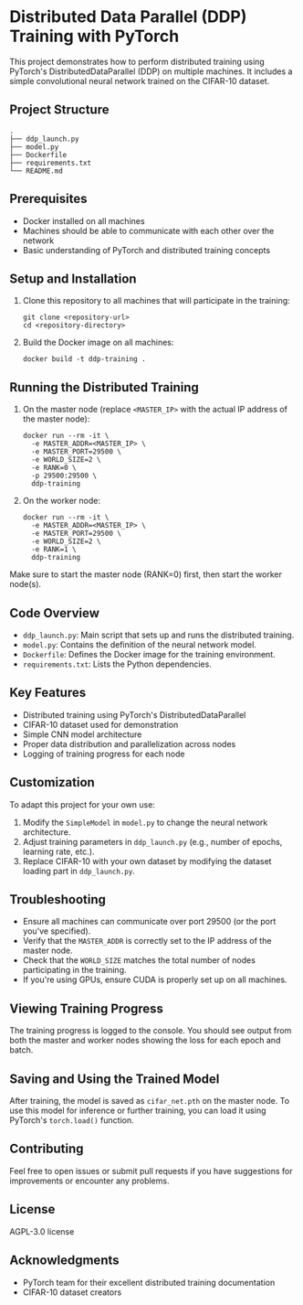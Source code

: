 # Distributed Data Parallel (DDP) Training with PyTorch

This project demonstrates how to perform distributed training using PyTorch's DistributedDataParallel (DDP) on multiple machines. It includes a simple convolutional neural network trained on the CIFAR-10 dataset.

## Project Structure

```
.
├── ddp_launch.py
├── model.py
├── Dockerfile
├── requirements.txt
└── README.md
```

## Prerequisites

- Docker installed on all machines
- Machines should be able to communicate with each other over the network
- Basic understanding of PyTorch and distributed training concepts

## Setup and Installation

1. Clone this repository to all machines that will participate in the training:
   ```
   git clone <repository-url>
   cd <repository-directory>
   ```

2. Build the Docker image on all machines:
   ```
   docker build -t ddp-training .
   ```

## Running the Distributed Training

1. On the master node (replace `<MASTER_IP>` with the actual IP address of the master node):
   ```
   docker run --rm -it \
     -e MASTER_ADDR=<MASTER_IP> \
     -e MASTER_PORT=29500 \
     -e WORLD_SIZE=2 \
     -e RANK=0 \
     -p 29500:29500 \
     ddp-training
   ```

2. On the worker node:
   ```
   docker run --rm -it \
     -e MASTER_ADDR=<MASTER_IP> \
     -e MASTER_PORT=29500 \
     -e WORLD_SIZE=2 \
     -e RANK=1 \
     ddp-training
   ```

Make sure to start the master node (RANK=0) first, then start the worker node(s).

## Code Overview

- `ddp_launch.py`: Main script that sets up and runs the distributed training.
- `model.py`: Contains the definition of the neural network model.
- `Dockerfile`: Defines the Docker image for the training environment.
- `requirements.txt`: Lists the Python dependencies.

## Key Features

- Distributed training using PyTorch's DistributedDataParallel
- CIFAR-10 dataset used for demonstration
- Simple CNN model architecture
- Proper data distribution and parallelization across nodes
- Logging of training progress for each node

## Customization

To adapt this project for your own use:

1. Modify the `SimpleModel` in `model.py` to change the neural network architecture.
2. Adjust training parameters in `ddp_launch.py` (e.g., number of epochs, learning rate, etc.).
3. Replace CIFAR-10 with your own dataset by modifying the dataset loading part in `ddp_launch.py`.

## Troubleshooting

- Ensure all machines can communicate over port 29500 (or the port you've specified).
- Verify that the `MASTER_ADDR` is correctly set to the IP address of the master node.
- Check that the `WORLD_SIZE` matches the total number of nodes participating in the training.
- If you're using GPUs, ensure CUDA is properly set up on all machines.

## Viewing Training Progress

The training progress is logged to the console. You should see output from both the master and worker nodes showing the loss for each epoch and batch.

## Saving and Using the Trained Model

After training, the model is saved as `cifar_net.pth` on the master node. To use this model for inference or further training, you can load it using PyTorch's `torch.load()` function.

## Contributing

Feel free to open issues or submit pull requests if you have suggestions for improvements or encounter any problems.

## License

AGPL-3.0 license

## Acknowledgments

- PyTorch team for their excellent distributed training documentation
- CIFAR-10 dataset creators